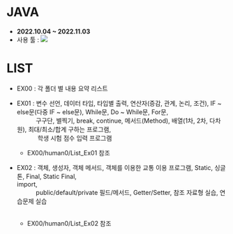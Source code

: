 # JAVA
- <b>2022.10.04 ~ 2022.11.03</b>
- 사용 툴 : <img src="https://img.shields.io/badge/Eclipse IDE-2C2255?style=flat&logo=Eclipse IDE&logoColor=white"/>

# LIST
- EX00 : 각 폴더 별 내용 요약 리스트

- EX01 : 변수 선언, 데이터 타입, 타입별 출력, 연산자(증감, 관계, 논리, 조건), IF ~ else문(다중 IF ~ else문),
        While문, Do ~ While문, For문, <br/>&nbsp;&nbsp;&nbsp;&nbsp;&nbsp;&nbsp;&nbsp;&nbsp;&nbsp;&nbsp;
        구구단, 별찍기, break, continue, 메서드(Method), 배열(1차, 2차, 다차원), 최대/최소/합계 구하는 프로그램, <br/>&nbsp;&nbsp;&nbsp;&nbsp;&nbsp;&nbsp;&nbsp;&nbsp;&nbsp;&nbsp;&nbsp;
        학생 시험 점수 입력 프로그램
    - EX00/human0/List_Ex01 참조
    
- EX02 : 객체, 생성자, 객체 메서드, 객체를 이용한 교통 이용 프로그램, Static, 싱글톤, Final, Static Final,   
        import,<br/>&nbsp;&nbsp;&nbsp;&nbsp;&nbsp;&nbsp;&nbsp;&nbsp;&nbsp;&nbsp;
        public/default/private 필드/메서드, Getter/Setter, 참조 자료형 실습, 연습문제 실습
        <br/>&nbsp;&nbsp;&nbsp;&nbsp;&nbsp;&nbsp;&nbsp;&nbsp;&nbsp;&nbsp;
    - EX00/human0/List_Ex02 참조

    
